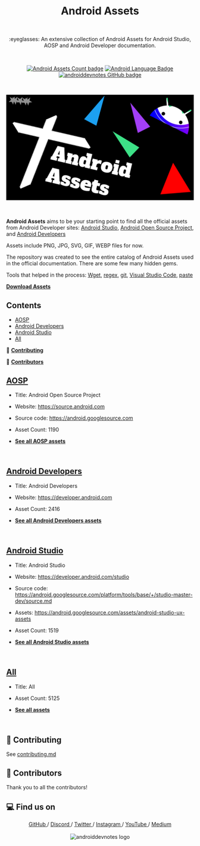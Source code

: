 <h1 align="center">Android Assets</h1></br>

<p align="center">
:eyeglasses: An extensive collection of Android Assets for Android Studio, AOSP and Android Developer documentation.
</p>
<br>

<p align="center">
  <a href="#"><img alt="Android Assets Count badge" src="https://badgen.net/badge/Apps/5125?color=0984e3"/></a>
  <a href="#"><img alt="Android Language Badge" src="https://badgen.net/badge/OS/Android?icon=https://raw.githubusercontent.com/androiddevnotes/learn-jetpack-compose-android/master/assets/android.svg&color=3ddc84"/></a>
  <a href="https://github.com/androiddevnotes"><img alt="androiddevnotes GitHub badge" src="https://badgen.net/badge/GitHub/androiddevnotes?icon=github&color=24292e"/></a>
</p>

<br>

<p align="center">
<img src="assets/android-assets.png" alt="android assets banner"></img>
</p>

<br>

**Android Assets** aims to be your starting point to find all the official assets from Android Developer sites: [Android Studio](https://developer.android.com/studio), [Android Open Source Project](https://source.android.com/), and [Android Developers](https://developer.android.com/)

Assets include PNG, JPG, SVG, GIF, WEBP files for now.

The repository was created to see the entire catalog of Android Assets used in the official documentation. There are some few many hidden gems.

Tools that helped in the process: [Wget](https://www.gnu.org/software/wget/), [regex](https://en.wikipedia.org/wiki/Regular_expression), [git](https://git-scm.com/), [Visual Studio Code](https://code.visualstudio.com/), [paste](https://www.gnu.org/software/coreutils/manual/html_node/paste-invocation.html#:~:text=paste%20writes%20to%20standard%20output,no%20input%20files%20are%20given.&text=The%20program%20accepts%20the%20following,Also%20see%20Common%20options.)

[**Download Assets**](https://drive.google.com/drive/folders/1X6AAoaiI9jqDXz7E3UDr_cHB76XzIivE?usp=sharing) 

## Contents

- [AOSP](#aosp)
- [Android Developers](#android-developers)
- [Android Studio](#android-studio)
- [All](#all)

:memo: [**Contributing**](#memo-contributing)

:seedling: [**Contributors**](#seedling-contributors)


## [AOSP](aosp/README.md)

- Title: Android Open Source Project

- Website: https://source.android.com

- Source code: https://android.googlesource.com

- Asset Count: 1190

- [**See all AOSP assets**](aosp/README.md)

<br>

## [Android Developers](android-developer/README.md)

- Title: Android Developers

- Website: https://developer.android.com

- Asset Count: 2416

- [**See all Android Developers assets**](android-developer/README.md)

<br>

## [Android Studio](android-studio-ux-assets/README.md)

- Title: Android Studio

- Website: https://developer.android.com/studio

- Source code: https://android.googlesource.com/platform/tools/base/+/studio-master-dev/source.md

- Assets: https://android.googlesource.com/assets/android-studio-ux-assets

- Asset Count: 1519

- [**See all Android Studio assets**](android-studio-ux-assets/README.md)

<br>

## [All](android-studio-ux-assets/README.md)

- Title: All

- Asset Count: 5125

- [**See all assets**](all/README.md)

<br>

## :memo: Contributing

See [contributing.md](contributing.md)

## :seedling: Contributors

Thank you to all the contributors!

## :computer: Find us on

<div align="center">
	<a href="https://github.com/androiddevnotes"> GitHub </a> / <a href="https://discord.gg/vBnEhuC"> Discord </a> / <a href="https://twitter.com/androiddevnotes"> Twitter </a> / <a href="https://www.instagram.com/androiddevnotes"> Instagram </a> / <a href="https://www.youtube.com/channel/UCQATLaT0xKkSm-KKVQzpu0Q"> YouTube </a> / <a href="https://medium.com/@androiddevnotes"> Medium </a>
	<br><br>
    <img width="320px" src="https://raw.githubusercontent.com/androiddevnotes/androiddevnotes/master/assets/androiddevnotes.png" alt="androiddevnotes logo"></img>
</div>